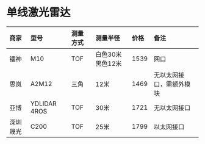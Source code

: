 # 单线激光雷达

| 商家 | 型号 |测量方式|测量半径|价格|备注|
| :----| :----|:----|:----|:----|:----|
|镭神|M10|TOF|白色30米 黑色12米|1539|网口|
|思岚|A2M12|三角|12米|1469|无以太网接口，需额外模块|
|亚博|YDLIDAR 4ROS|TOF|30米|1721|无以太网接口|
|深圳晟光|C200|TOF|25米|1799|以太网接口|

